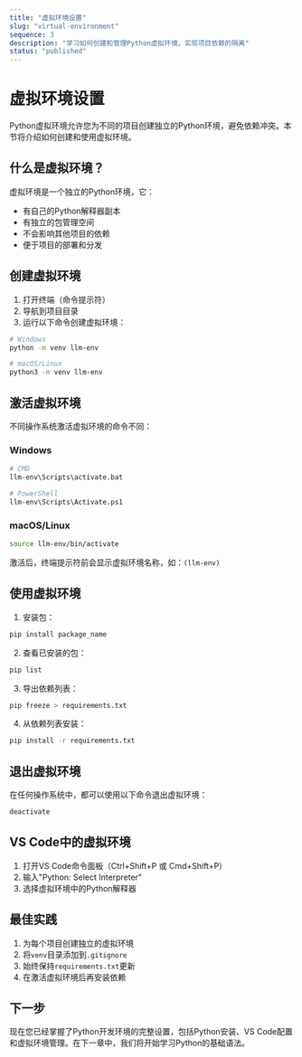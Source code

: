 ```yaml
---
title: "虚拟环境设置"
slug: "virtual-environment"
sequence: 3
description: "学习如何创建和管理Python虚拟环境，实现项目依赖的隔离"
status: "published"
---
```


# 虚拟环境设置

Python虚拟环境允许您为不同的项目创建独立的Python环境，避免依赖冲突。本节将介绍如何创建和使用虚拟环境。

## 什么是虚拟环境？

虚拟环境是一个独立的Python环境，它：
- 有自己的Python解释器副本
- 有独立的包管理空间
- 不会影响其他项目的依赖
- 便于项目的部署和分发

## 创建虚拟环境

1. 打开终端（命令提示符）
2. 导航到项目目录
3. 运行以下命令创建虚拟环境：

```bash
# Windows
python -m venv llm-env

# macOS/Linux
python3 -m venv llm-env
```

## 激活虚拟环境

不同操作系统激活虚拟环境的命令不同：

### Windows
```bash
# CMD
llm-env\Scripts\activate.bat

# PowerShell
llm-env\Scripts\Activate.ps1
```

### macOS/Linux
```bash
source llm-env/bin/activate
```

激活后，终端提示符前会显示虚拟环境名称，如：`(llm-env)`

## 使用虚拟环境

1. 安装包：
```bash
pip install package_name
```

2. 查看已安装的包：
```bash
pip list
```

3. 导出依赖列表：
```bash
pip freeze > requirements.txt
```

4. 从依赖列表安装：
```bash
pip install -r requirements.txt
```

## 退出虚拟环境

在任何操作系统中，都可以使用以下命令退出虚拟环境：
```bash
deactivate
```

## VS Code中的虚拟环境

1. 打开VS Code命令面板（Ctrl+Shift+P 或 Cmd+Shift+P）
2. 输入"Python: Select Interpreter"
3. 选择虚拟环境中的Python解释器

## 最佳实践

1. 为每个项目创建独立的虚拟环境
2. 将`venv`目录添加到`.gitignore`
3. 始终保持`requirements.txt`更新
4. 在激活虚拟环境后再安装依赖

## 下一步

现在您已经掌握了Python开发环境的完整设置，包括Python安装、VS Code配置和虚拟环境管理。在下一章中，我们将开始学习Python的基础语法。
